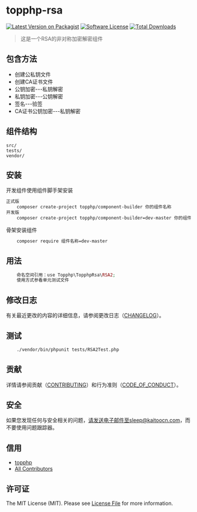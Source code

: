 # topphp-rsa

[![Latest Version on Packagist][ico-version]][link-packagist]
[![Software License][ico-license]](LICENSE.md)
[![Total Downloads][ico-downloads]][link-downloads]


>这是一个RSA的非对称加密解密组件

## 包含方法

 - 创建公私钥文件
 - 创建CA证书文件
 - 公钥加密---私钥解密
 - 私钥加密---公钥解密
 - 签名---验签
 - CA证书公钥加密---私钥解密

## 组件结构


```
src/        
tests/
vendor/
```


## 安装

开发组件使用组件脚手架安装

``` bash
正式版
    composer create-project topphp/component-builder 你的组件名称
开发版
    composer create-project topphp/component-builder=dev-master 你的组件名称
```

骨架安装组件

``` bash
    composer require 组件名称=dev-master
```

## 用法

```php
    命名空间引用：use Topphp\TopphpRsa\RSA2;
    使用方式参看单元测试文件
```

## 修改日志

有关最近更改的内容的详细信息，请参阅更改日志（[CHANGELOG](CHANGELOG.md)）。

## 测试

``` bash
    ./vendor/bin/phpunit tests/RSA2Test.php
```

## 贡献

详情请参阅贡献（[CONTRIBUTING](CONTRIBUTING.md)）和行为准则（[CODE_OF_CONDUCT](CODE_OF_CONDUCT.md)）。


## 安全

如果您发现任何与安全相关的问题，请发送电子邮件至sleep@kaitoocn.com，而不要使用问题跟踪器。

## 信用

- [topphp][link-author]
- [All Contributors][link-contributors]

## 许可证

The MIT License (MIT). Please see [License File](LICENSE.md) for more information.

[ico-version]: https://img.shields.io/packagist/v/topphp/component-builder.svg?style=flat-square
[ico-license]: https://img.shields.io/badge/license-MIT-brightgreen.svg?style=flat-square
[ico-travis]: https://img.shields.io/travis/topphp/component-builder/master.svg?style=flat-square
[ico-scrutinizer]: https://img.shields.io/scrutinizer/coverage/g/topphp/component-builder.svg?style=flat-square
[ico-code-quality]: https://img.shields.io/scrutinizer/g/topphp/component-builder.svg?style=flat-square
[ico-downloads]: https://img.shields.io/packagist/dt/topphp/component-builder.svg?style=flat-square

[link-packagist]: https://packagist.org/packages/topphp/component-builder
[link-travis]: https://travis-ci.org/topphp/component-builder
[link-scrutinizer]: https://scrutinizer-ci.com/g/topphp/component-builder/code-structure
[link-code-quality]: https://scrutinizer-ci.com/g/topphp/component-builder
[link-downloads]: https://packagist.org/packages/topphp/component-builder
[link-author]: https://github.com/topphp
[link-contributors]: ../../contributors
